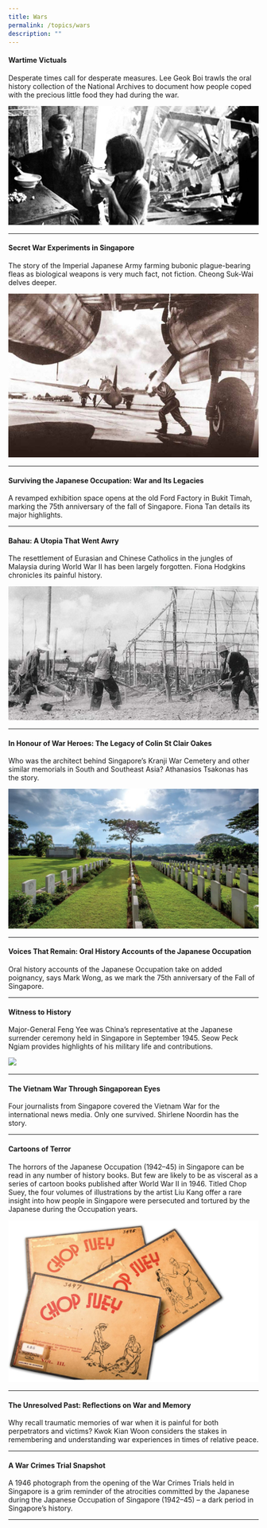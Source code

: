 ```yaml
---
title: Wars
permalink: /topics/wars
description: ""
---
```

#### <a style="text-decoration: none; font-weight: bold;" href="/vol-15/issue-1/apr-jun-2019/wartime-victuals">Wartime Victuals</a>
Desperate times call for desperate measures. Lee Geok Boi trawls the oral history collection of the National Archives to document how people coped with the precious little food they had during the war.

<img src="/images/Vol-15-issue-1/wartime-victuals/01_wartime.jpg">
<hr>

#### <a style="text-decoration: none; font-weight: bold;" href="/vol-14/issue-1/apr-jun-2018/scret-war-expmt-insg/"> Secret War Experiments in Singapore</a>
The story of the Imperial Japanese Army farming bubonic plague-bearing fleas as biological weapons is very much fact, not fiction. Cheong Suk-Wai delves deeper. 

<img src="/images/Vol-14-issue-1/secret-war-experiments-in-sg/Secret1.JPG">
<hr>


#### <a style="text-decoration: none; font-weight: bold;" href="/vol-12/issue-4/jan-mar-2017/surviving-jpnese-occu">Surviving the Japanese Occupation: War and Its Legacies</a>
A revamped exhibition space opens at the old Ford Factory in Bukit Timah, marking the 75th anniversary of the fall of Singapore. Fiona Tan details its major highlights.
 <hr>
 
#### <a style="text-decoration: none; font-weight: bold;" href="/vol-12/issue-2/jul-sep-2016/bahau">Bahau: A Utopia That Went Awry</a>
The resettlement of Eurasian and Chinese Catholics in the jungles of Malaysia during World War II has been largely forgotten. Fiona Hodgkins chronicles its painful history.

<img src="/images/Vol-12-issue-2/bahau/01-bahau.jpg">
<hr> 

#### <a style="text-decoration: none; font-weight: bold;" href="/vol-14/issue-3/oct-dec-2018/honour-of-war-heroes/">In Honour of War Heroes: The Legacy of Colin St Clair Oakes</a>
Who was the architect behind Singapore’s Kranji War Cemetery and other similar memorials in South and Southeast Asia? Athanasios Tsakonas has the story.

<img src="/images/Vol-14-issue-3/in-honour-of-war-heroes/Honour1.JPG">
<hr>

#### <a style="text-decoration: none; font-weight: bold;" href="/vol-13/issue-1/apr-jun-2017/voices-that-remain">Voices That Remain: Oral History Accounts of the Japanese Occupation</a>
Oral history accounts of the Japanese Occupation take on added poignancy, says Mark Wong, as we mark the 75th anniversary of the Fall of Singapore.
<hr>


#### <a style="text-decoration: none; font-weight: bold;" href="/vol-16/issue-1/apr-jun-2020/witness-to-history">Witness to History</a>
Major-General Feng Yee was China’s representative at the Japanese surrender ceremony held in Singapore in September 1945. Seow Peck Ngiam provides highlights of his military life and contributions.

<img src="/images/Vol-16-issue-1/History/History-title2.jpg">
<hr>

#### <a style="text-decoration: none; font-weight: bold;" href="/vol-15/issue-4/jan-mar-2020/viet-war-through-sg/">The Vietnam War Through Singaporean Eyes</a>
Four journalists from Singapore covered the Vietnam War for the international news media. Only one survived. Shirlene Noordin has the story.
 <hr>

#### <a style="text-decoration: none; font-weight: bold;" href="/vol-11/issue-4/jan-mar-2016/chop-suey-liu-kang">Cartoons of Terror</a>
The horrors of the Japanese Occupation (1942–45) in Singapore can be read in any number of history books. But few are likely to be as visceral as a series of cartoon books published after World War II in 1946. Titled Chop Suey, the four volumes of illustrations by the artist Liu Kang offer a rare insight into how people in Singapore were persecuted and tortured by the Japanese during the Occupation years.

<img src="/images/vol-11-issue-4/cartoons-of-terror/T3.JPG">
<hr>


#### <a style="text-decoration: none; font-weight: bold;" href="/vol-15/issue-1/apr-jun-2019/unresolved-past">The Unresolved Past: Reflections on War and Memory</a>
Why recall traumatic memories of war when it is painful for both perpetrators and victims? Kwok Kian Woon considers the stakes in remembering and understanding war experiences in times of relative peace.

<hr>

#### <a style="text-decoration: none; font-weight: bold;" href="/vol-11/issue-4/jan-mar-2016/photographs-singapore-war-crimes-trial">A War Crimes Trial Snapshot</a>
A 1946 photograph from the opening of the War Crimes Trials held in Singapore is a grim reminder of the atrocities committed by the Japanese during the Japanese Occupation of Singapore (1942–45) – a dark period in Singapore’s history.
<hr>